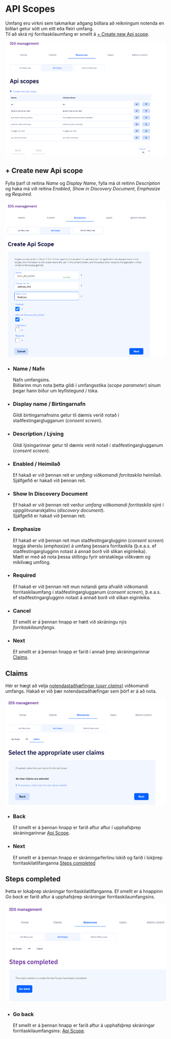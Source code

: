 # API Scopes

Umfang eru virkni sem takmarkar aðgang biðlara að reikningum
notenda en biðlari getur sótt um eitt eða fleiri umfang.  
Til að skrá ný forritaskilaumfang er smellt á [+ Create new Api scope](#create-new-api-scope).

![](api-scopes-images/frontpage.png)

## <a name="create-new-api-scope"></a>+ Create new Api scope

Fylla þarf út reitina _Name_ og _Display Name_, fylla má út reitinn _Description_ og haka má við reitina 
_Enabled_, _Show in Discovery Document_, _Emphasize_ og _Required_.

![](api-scopes-images/create.png)

- ### Name / Nafn

  Nafn umfangsins.  
   Biðlarinn mun nota þetta gildi í umfangsstika (_scope parameter_) sínum þegar hann biður um leyfistegund / tóka.

- ### Display name / Birtingarnafn

  Gildi birtingarnafnsins getur til dæmis verið notað í staðfestingarglugganum (_consent screen_).

- ### Description / Lýsing

  Gildi lýsingarinnar getur til dæmis verið notað í staðfestingarglugganum (_consent screen_).

- ### Enabled / Heimilað

  Ef hakað er við þennan reit er _umfang viðkomandi forritaskila_ heimilað.  
   Sjálfgefið er hakað við þennan reit.

- ### Show In Discovery Document

  Ef hakað er við þennan reit verður _umfang viðkomandi forritaskila_ sýnt í uppgötvunarskjalinu (_discovery document_).  
   Sjálfgefið er hakað við þennan reit.

- ### Emphasize

  Ef hakað er við þennan reit mun staðfestingarglugginn (_consent screen_) leggja áherslu (_emphasize_) á umfang þessara forritaskila (þ.e.a.s. ef staðfestingarglugginn notast á annað borð við slíkan eiginleika).  
   Mælt er með að nota þessa stillingu fyrir sérstaklega viðkvæm og mikilvæg umföng.

- ### Required

  Ef hakað er við þennan reit mun notandi geta afvalið viðkomandi forritaskilaumfang í staðfestingarglugganum (_consent screen_),
  þ.e.a.s. ef staðfestingarglugginn notast á annað borð við slíkan eiginleika.

- ### Cancel

  Ef smellt er á þennan hnapp er hætt við skráningu nýs _forritaskilaumfangs_.

- ### Next

  Ef smellt er á þennan hnapp er farið í annað þrep skráningarinnar [Claims](#claims).

## <a name="claims"></a>Claims

Hér er hægt að velja [notendastaðhæfingar (_user claims_)](../concepts.md#claims) viðkomandi umfangs.
Hakað er við þær notendastaðhæfingar sem þörf er á að nota.

![](api-scopes-images/claims.png)

- ### Back

  Ef smellt er á þennan hnapp er farið aftur aftur í upphafsþrep skráningarinnar 
  [Api Scope](#create-new-api-scope).

- ### Next

  Ef smellt er á þennan hnapp er skráningarferlinu lokið og farið í lokþrep forritaskilatilfanganna 
  [Steps completed](#steps-completed)

## Steps completed

Þetta er lokaþrep skráningar forritaskilatilfanganna.
Ef smellt er á hnappinn _Go back_ er farið aftur á
upphafsþrep skráningar forritaskilaumfangsins.

![](api-scopes-images/steps-complete.png)

- ### Go back

  Ef smellt er á þennan hnapp er farið aftur á upphafsþrep skráningar forritaskilaumfangsins: [Api Scope](#create-new-api-scope).

